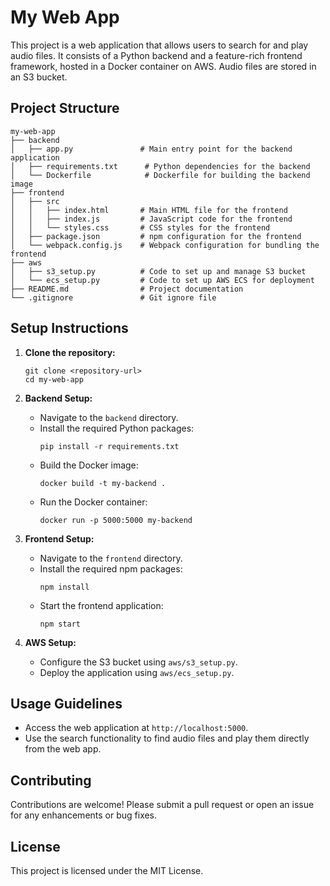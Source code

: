 # My Web App

This project is a web application that allows users to search for and play audio files. It consists of a Python backend and a feature-rich frontend framework, hosted in a Docker container on AWS. Audio files are stored in an S3 bucket.

## Project Structure

```
my-web-app
├── backend
│   ├── app.py               # Main entry point for the backend application
│   ├── requirements.txt      # Python dependencies for the backend
│   └── Dockerfile            # Dockerfile for building the backend image
├── frontend
│   ├── src
│   │   ├── index.html       # Main HTML file for the frontend
│   │   ├── index.js         # JavaScript code for the frontend
│   │   └── styles.css       # CSS styles for the frontend
│   ├── package.json         # npm configuration for the frontend
│   └── webpack.config.js    # Webpack configuration for bundling the frontend
├── aws
│   ├── s3_setup.py          # Code to set up and manage S3 bucket
│   └── ecs_setup.py         # Code to set up AWS ECS for deployment
├── README.md                # Project documentation
└── .gitignore               # Git ignore file
```

## Setup Instructions

1. **Clone the repository:**
   ```
   git clone <repository-url>
   cd my-web-app
   ```

2. **Backend Setup:**
   - Navigate to the `backend` directory.
   - Install the required Python packages:
     ```
     pip install -r requirements.txt
     ```
   - Build the Docker image:
     ```
     docker build -t my-backend .
     ```
   - Run the Docker container:
     ```
     docker run -p 5000:5000 my-backend
     ```

3. **Frontend Setup:**
   - Navigate to the `frontend` directory.
   - Install the required npm packages:
     ```
     npm install
     ```
   - Start the frontend application:
     ```
     npm start
     ```

4. **AWS Setup:**
   - Configure the S3 bucket using `aws/s3_setup.py`.
   - Deploy the application using `aws/ecs_setup.py`.

## Usage Guidelines

- Access the web application at `http://localhost:5000`.
- Use the search functionality to find audio files and play them directly from the web app.

## Contributing

Contributions are welcome! Please submit a pull request or open an issue for any enhancements or bug fixes.

## License

This project is licensed under the MIT License.